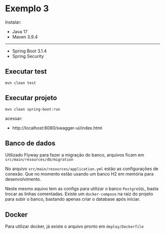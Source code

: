 # Exemplo 3

Instalar:

- Java 17
- Maven 3.9.4

----
- Spring Boot 3.1.4
- Spring Security 

## Executar test

```sheel
mvn clean test
```

## Executar projeto
```sheel
mvn clean spring-boot:run 
```
acessar:
- http://localhost:8080/swagger-ui/index.html


## Banco de dados

Utilizado Flyway para fazer a migração do banco, arquivos ficam em `src/main/resources/db/migration`

No arquivo `src/main/resources/application.yml` estão as configurações de conexão.
Que no momento estão usando um banco H2 em memória para desenvolvimento.

Neste mesmo aquivo tem as configs para utilizar o banco `PostgreSQL`, basta trocar as linhas comentadas. Existe um `docker-compose` na raiz do projeto para subir o banco, bastando apenas criar o database após iniciar.

## Docker

Para utilizar docker, já existe o arquivo pronto em `deploy/Dockerfile`
